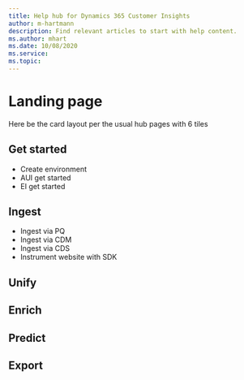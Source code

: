 ```yaml
---
title: Help hub for Dynamics 365 Customer Insights
author: m-hartmann
description: Find relevant articles to start with help content.
ms.author: mhart
ms.date: 10/08/2020
ms.service: 
ms.topic: 
---
```


# Landing page

Here be the card layout per the usual hub pages with 6 tiles

## Get started
- Create environment
- AUI get started
- EI get started

## Ingest
- Ingest via PQ
- Ingest via CDM
- Ingest via CDS
- Instrument website with SDK

## Unify

## Enrich

## Predict

## Export